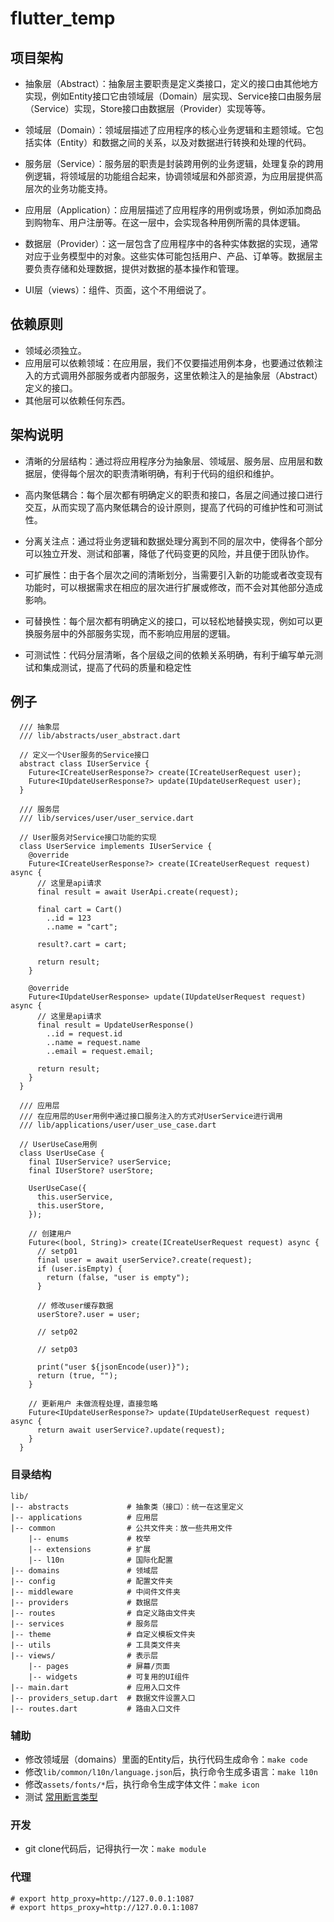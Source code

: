 <!--
 * @Author: Marlon.M
 * @Email: maiguangyang@163.com
 * @Date: 2024-04-15 09:59:05
-->
# flutter_temp

## 项目架构
- 抽象层（Abstract）：抽象层主要职责是定义类接口，定义的接口由其他地方实现，例如Entity接口它由领域层（Domain）层实现、Service接口由服务层（Service）实现，Store接口由数据层（Provider）实现等等。
  
- 领域层（Domain）：领域层描述了应用程序的核心业务逻辑和主题领域。它包括实体（Entity）和数据之间的关系，以及对数据进行转换和处理的代码。

- 服务层（Service）：服务层的职责是封装跨用例的业务逻辑，处理复杂的跨用例逻辑，将领域层的功能组合起来，协调领域层和外部资源，为应用层提供高层次的业务功能支持。

- 应用层（Application）：应用层描述了应用程序的用例或场景，例如添加商品到购物车、用户注册等。在这一层中，会实现各种用例所需的具体逻辑。

- 数据层（Provider）：这一层包含了应用程序中的各种实体数据的实现，通常对应于业务模型中的对象。这些实体可能包括用户、产品、订单等。数据层主要负责存储和处理数据，提供对数据的基本操作和管理。
  
- UI层（views）：组件、页面，这个不用细说了。
  
## 依赖原则
- 领域必须独立。
- 应用层可以依赖领域：在应用层，我们不仅要描述用例本身，也要通过依赖注入的方式调用外部服务或者内部服务，这里依赖注入的是抽象层（Abstract）定义的接口。
- 其他层可以依赖任何东西。
  
## 架构说明
- 清晰的分层结构：通过将应用程序分为抽象层、领域层、服务层、应用层和数据层，使得每个层次的职责清晰明确，有利于代码的组织和维护。
  
- 高内聚低耦合：每个层次都有明确定义的职责和接口，各层之间通过接口进行交互，从而实现了高内聚低耦合的设计原则，提高了代码的可维护性和可测试性。
  
- 分离关注点：通过将业务逻辑和数据处理分离到不同的层次中，使得各个部分可以独立开发、测试和部署，降低了代码变更的风险，并且便于团队协作。
  
- 可扩展性：由于各个层次之间的清晰划分，当需要引入新的功能或者改变现有功能时，可以根据需求在相应的层次进行扩展或修改，而不会对其他部分造成影响。
  
- 可替换性：每个层次都有明确定义的接口，可以轻松地替换实现，例如可以更换服务层中的外部服务实现，而不影响应用层的逻辑。
  
- 可测试性：代码分层清晰，各个层级之间的依赖关系明确，有利于编写单元测试和集成测试，提高了代码的质量和稳定性
  
## 例子
```
  /// 抽象层
  /// lib/abstracts/user_abstract.dart

  // 定义一个User服务的Service接口
  abstract class IUserService {
    Future<ICreateUserResponse?> create(ICreateUserRequest user);
    Future<IUpdateUserResponse?> update(IUpdateUserRequest user);
  }

  /// 服务层
  /// lib/services/user/user_service.dart

  // User服务对Service接口功能的实现
  class UserService implements IUserService {
    @override
    Future<ICreateUserResponse?> create(ICreateUserRequest request) async {
      // 这里是api请求
      final result = await UserApi.create(request);

      final cart = Cart()
        ..id = 123
        ..name = "cart";

      result?.cart = cart;

      return result;
    }

    @override
    Future<IUpdateUserResponse> update(IUpdateUserRequest request) async {
      // 这里是api请求
      final result = UpdateUserResponse()
        ..id = request.id
        ..name = request.name
        ..email = request.email;

      return result;
    }
  }

  /// 应用层
  /// 在应用层的User用例中通过接口服务注入的方式对UserService进行调用
  /// lib/applications/user/user_use_case.dart

  // UserUseCase用例
  class UserUseCase {
    final IUserService? userService;
    final IUserStore? userStore;

    UserUseCase({
      this.userService,
      this.userStore,
    });

    // 创建用户
    Future<(bool, String)> create(ICreateUserRequest request) async {
      // setp01
      final user = await userService?.create(request);
      if (user.isEmpty) {
        return (false, "user is empty");
      }

      // 修改user缓存数据
      userStore?.user = user;

      // setp02

      // setp03

      print("user ${jsonEncode(user)}");
      return (true, "");
    }

    // 更新用户 未做流程处理，直接忽略
    Future<IUpdateUserResponse?> update(IUpdateUserRequest request) async {
      return await userService?.update(request);
    }
  }

```

### 目录结构
```
lib/
|-- abstracts             # 抽象类（接口）：统一在这里定义
|-- applications          # 应用层
|-- common                # 公共文件夹：放一些共用文件
    |-- enums             # 枚举
    |-- extensions        # 扩展
    |-- l10n              # 国际化配置
|-- domains               # 领域层
|-- config                # 配置文件夹
|-- middleware            # 中间件文件夹
|-- providers             # 数据层
|-- routes                # 自定义路由文件夹
|-- services              # 服务层
|-- theme                 # 自定义模板文件夹
|-- utils                 # 工具类文件夹
|-- views/                # 表示层
    |-- pages             # 屏幕/页面
    |-- widgets           # 可复用的UI组件
|-- main.dart             # 应用入口文件
|-- providers_setup.dart  # 数据文件设置入口
|-- routes.dart           # 路由入口文件

```
### 辅助
- 修改领域层（domains）里面的Entity后，执行代码生成命令：`make code`
- 修改`lib/common/l10n/language.json`后，执行命令生成多语言：`make l10n`
- 修改`assets/fonts/*`后，执行命令生成字体文件：`make icon`
- 测试 [常用断言类型](./docs/test.md)

### 开发
  - git clone代码后，记得执行一次：`make module`

### 代理
```
# export http_proxy=http://127.0.0.1:1087
# export https_proxy=http://127.0.0.1:1087
```